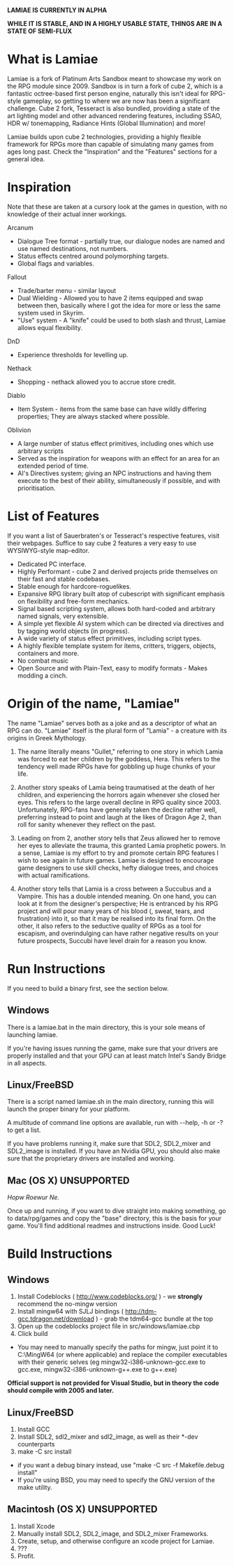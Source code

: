 **LAMIAE IS CURRENTLY IN ALPHA**

**WHILE IT IS STABLE, AND IN A HIGHLY USABLE STATE, THINGS ARE IN A STATE OF SEMI-FLUX**


# What is Lamiae

Lamiae is a fork of Platinum Arts Sandbox meant to showcase my work on the RPG module since 2009.
Sandbox is in turn a fork of cube 2, which is a fantastic octree-based first person engine, naturally this isn't ideal for RPG-style gameplay, so getting to where we are now has been a significant challenge.
Cube 2 fork, Tesseract is also bundled, providing a state of the art lighting model and other advanced rendering features, including SSAO, HDR w/ tonemapping, Radiance Hints (Global Illumination) and more!

Lamiae builds upon cube 2 technologies, providing a highly flexible framework for RPGs more than capable of simulating many games from ages long past.
Check the "Inspiration" and the "Features" sections for a general idea.


# Inspiration

Note that these are taken at a cursory look at the games in question, with no knowledge of their actual inner workings.

Arcanum
* Dialogue Tree format - partially true, our dialogue nodes are named and use named destinations, not numbers.
* Status effects centred around polymorphing targets.
* Global flags and variables.

Fallout
* Trade/barter menu - similar layout
* Dual Wielding - Allowed you to have 2 items equipped and swap between then, basically where I got the idea for more or less the same system used in Skyrim.
* "Use" system - A "knife" could be used to both slash and thrust, Lamiae allows equal flexibility.

DnD
* Experience thresholds for levelling up.

Nethack
* Shopping - nethack allowed you to accrue store credit.

Diablo
* Item System - items from the same base can have wildly differing properties; They are always stacked where possible.

Oblivion
* A large number of status effect primitives, including ones which use arbitrary scripts
* Served as the inspiration for weapons with an effect for an area for an extended period of time.
* AI's Directives system; giving an NPC instructions and having them execute to the best of their ability, simultaneously if possible, and with prioritisation.


# List of Features

If you want a list of Sauerbraten's or Tesseract's respective features, visit their webpages.
Suffice to say cube 2 features a very easy to use WYSIWYG-style map-editor.

* Dedicated PC interface.
* Highly Performant - cube 2 and derived projects pride themselves on their fast and stable codebases.
* Stable enough for hardcore-roguelikes.
* Expansive RPG library built atop of cubescript with significant emphasis on flexibility and free-form mechanics.
* Signal based scripting system, allows both hard-coded and arbitrary named signals, very extensible.
* A simple yet flexible AI system which can be directed via directives and by tagging world objects (in progress).
* A wide variety of status effect primitives, including script types.
* A highly flexible template system for items, critters, triggers, objects, containers and more.
* No combat music
* Open Source and with Plain-Text, easy to modify formats - Makes modding a cinch.


# Origin of the name, "Lamiae"

The name "Lamiae" serves both as a joke and as a descriptor of what an RPG can do.
"Lamiae" itself is the plural form of "Lamia" - a creature with its origins in Greek Mythology.


1. The name literally means "Gullet," referring to one story in which Lamia was forced to eat her children by the goddess, Hera.
This refers to the tendency well made RPGs have for gobbling up huge chunks of your life.

2. Another story speaks of Lamia being traumatised at the death of her children, and experiencing the horrors again whenever she closed her eyes.
This refers to the large overall decline in RPG quality since 2003.
Unfortunately, RPG-fans have generally taken the decline rather well, preferring instead to point and laugh at the likes of Dragon Age 2, than roll for sanity whenever they reflect on the past.

3. Leading on from 2, another story tells that Zeus allowed her to remove her eyes to alleviate the trauma, this granted Lamia prophetic powers.
In a sense, Lamiae is my effort to try and promote certain RPG features I wish to see again in future games.
Lamiae is designed to encourage game designers to use skill checks, hefty dialogue trees, and choices with actual ramifications.

4. Another story tells that Lamia is a cross between a Succubus and a Vampire. This has a double intended meaning.
On one hand, you can look at it from the designer's perspective; He is entranced by his RPG project and will pour many years of his blood (, sweat, tears, and frustration) into it, so that it may be realised into its final form.
On the other, it also refers to the seductive quality of RPGs as a tool for escapism, and overindulging can have rather negative results on your future prospects, Succubi have level drain for a reason you know.


# Run Instructions

If you need to build a binary first, see the section below.


## Windows
There is a lamiae.bat in the main directory, this is your sole means of launching lamiae.

If you're having issues running the game, make sure that your drivers are properly installed and that your GPU can at least match Intel's Sandy Bridge in all aspects.


## Linux/FreeBSD
There is a script named lamiae.sh in the main directory, running this will launch the proper binary for your platform.

A multitude of command line options are available, run with --help, -h or -? to get a list.

If you have problems running it, make sure that SDL2, SDL2_mixer and SDL2_image is installed. If you have an Nvidia GPU, you should also make sure that the proprietary drivers are installed and working.


## Mac (OS X) UNSUPPORTED
*Hopw Roewur Ne.*




Once up and running, if you want to dive straight into making something, go to data/rpg/games and copy the "base" directory, this is the basis for your game.
You'll find additional readmes and instructions inside.
Good Luck!


# Build Instructions

## Windows
1. Install Codeblocks ( http://www.codeblocks.org/ ) - we **strongly** recommend the no-mingw version
2. Install mingw64 with SJLJ bindings ( http://tdm-gcc.tdragon.net/download ) - grab the tdm64-gcc bundle at the top
3. Open up the codeblocks project file in src/windows/lamiae.cbp
4. Click build

* You may need to manually specify the paths for mingw, just point it to C:\MingW64 (or where applicable) and replace the compiler executables with their generic selves (eg mingw32-i386-unknown-gcc.exe to gcc.exe, mingw32-i386-unknown-g++.exe to g++.exe)

**Official support is not provided for Visual Studio, but in theory the code should compile with 2005 and later.**


## Linux/FreeBSD
1. Install GCC
2. Install SDL2, sdl2_mixer and sdl2_image, as well as their *-dev counterparts
3. make -C src install

* if you want a debug binary instead, use "make -C src -f Makefile.debug install"
* If you're using BSD, you may need to specify the GNU version of the make utility.


## Macintosh (OS X) UNSUPPORTED
1. Install Xcode
2. Manually install SDL2, SDL2_image, and SDL2_mixer Frameworks.
3. Create, setup, and otherwise configure an xcode project for Lamiae.
4. ???
5. Profit.
